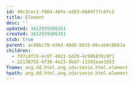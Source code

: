 ```yaml
---
id: 40c3cec1-f864-48fe-a303-6684f7fc6fc2
title: Element
desc: ''
updated: 1612939306351
created: 1612939306351
stub: true
parent: ac49bc78-e36d-40d6-bb55-6bcab6c0bb2a
children:
  - fd7cdf33-ec0f-4921-bd20-4c9d68f0c0f1
  - 22130755-9f36-4e23-8bd7-13393aae1653
fname: ang.dd.html.ang.zdarzenie.html.element
hpath: ang.dd.html.ang.zdarzenie.html.element
---
```



